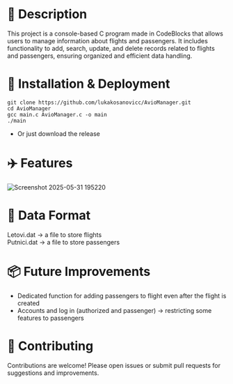 # 📖 Description<br>
This project is a console-based C program made in CodeBlocks that allows users to manage information about flights and passengers. It includes functionality to add, search, update, and delete records related to flights and passengers, ensuring organized and efficient data handling.

# 🚀 Installation & Deployment<br>
```git clone https://github.com/lukakosanovicc/AvioManager.git```<br>
```cd AvioManager```<br>
```gcc main.c AvioManager.c -o main```<br>
```./main```<br>
- Or just download the release

# ✈️ Features
![Screenshot 2025-05-31 195220](https://github.com/user-attachments/assets/f80c21d9-b9be-48c0-b4bd-eef3f9c4d745)

# 📝 Data Format<br>
Letovi.dat -> a file to store flights<br>
Putnici.dat -> a file to store passengers<br>

# 📦 Future Improvements
- Dedicated function for adding passengers to flight even after the flight is created
- Accounts and log in (authorized and passenger) -> restricting some features to passengers

# 🤝 Contributing<br>
Contributions are welcome! Please open issues or submit pull requests for suggestions and improvements.
